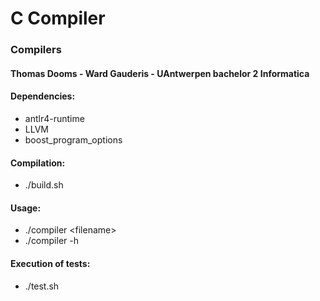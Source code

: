 # C Compiler
### Compilers
#### Thomas Dooms - Ward Gauderis - UAntwerpen bachelor 2 Informatica

#### Dependencies:
 - antlr4-runtime
 - LLVM
 - boost_program_options

#### Compilation:
 - ./build.sh

#### Usage:
 - ./compiler \<filename> 
 - ./compiler -h

#### Execution of tests:
 - ./test.sh
